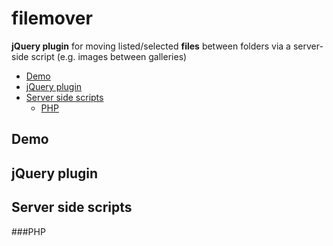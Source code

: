 filemover
=========

**jQuery plugin** for moving listed/selected **files** between folders via a server-side script (e.g. images between galleries)

 - [Demo](#demo)
 - [jQuery plugin](#jquery-plugin)
 - [Server side scripts](#server-siede-scripts)
   - [PHP](#php)

Demo
----

jQuery plugin
-------------

Server side scripts
-------------------

###PHP
